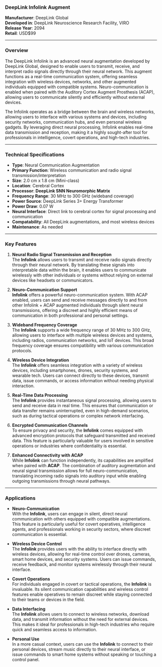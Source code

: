 ### **DeepLink Infolink Augment**

**Manufacturer**: DeepLink Global  
**Developed in**: DeepLink Neuroscience Research Facility, VIRO  
**Release Year**: 2094  
**Retail**: USD$99  

---

### Overview

The DeepLink Infolink is an advanced neural augmentation developed by DeepLink Global, designed to enable users to transmit, receive, and interpret radio signals directly through their neural network. This augment functions as a real-time communication system, offering seamless integration with wireless devices, networks, and other augmented individuals equipped with compatible systems. Neuro-communication is enabled when paired with the Auditory Cortex Augment Prosthesis (ACAP), allowing users to communicate silently and efficiently without external devices.

The Infolink operates as a bridge between the brain and wireless networks, allowing users to interface with various systems and devices, including security networks, communication hubs, and even personal wireless gadgets. By leveraging direct neural processing, Infolink enables real-time data transmission and reception, making it a highly sought-after tool for professionals in intelligence, covert operations, and high-tech industries.

---

### Technical Specifications

- **Type**: Neural Communication Augmentation  
- **Primary Function**: Wireless communication and radio signal transmission/interpretation  
- **Size**: 2.0 cm x 1.8 cm (Mini-class)  
- **Location**: Cerebral Cortex  
- **Processor**: **DeepLink SNN Neuromorphic Matrix**
- **Frequency Range**: 30 MHz to 300 GHz (wideband coverage)  
- **Power Source**: DeepLink Series 3+ Energy Transformer  
- **Power Draw**: 0.07 W  
- **Neural Interface**: Direct link to cerebral cortex for signal processing and communication  
- **Compatability**: All DeepLink augmentations, and most wireless devices
- **Maintenance**: As needed  

---

### Key Features

1. **Neural Radio Signal Transmission and Reception**  
   The **Infolink** allows users to transmit and receive radio signals directly through their neural network. By translating these signals into interpretable data within the brain, it enables users to communicate wirelessly with other individuals or systems without relying on external devices like headsets or communicators.

2. **Neuro-Communication Support**  
   **Infolink** offers a powerful neuro-communication system. With ACAP enabled, users can send and receive messages directly to and from other Infolink + ACAP augmented individuals through silent neural transmissions, offering a discreet and highly efficient means of communication in both professional and personal settings.

3. **Wideband Frequency Coverage**  
   The **Infolink** supports a wide frequency range of 30 MHz to 300 GHz, allowing users to interface with multiple wireless devices and systems, including radios, communication networks, and IoT devices. This broad frequency coverage ensures compatibility with various communication protocols.

4. **Wireless Device Integration**  
   The **Infolink** offers seamless integration with a variety of wireless devices, including smartphones, drones, security systems, and wearable tech. Users can connect directly to these devices, transmit data, issue commands, or access information without needing physical interaction.

5. **Real-Time Data Processing**  
   The **Infolink** provides instantaneous signal processing, allowing users to send and receive data in real time. This ensures that communication or data transfer remains uninterrupted, even in high-demand scenarios, such as during tactical operations or complex network interfacing.

6. **Encrypted Communication Channels**  
   To ensure privacy and security, the **Infolink** comes equipped with advanced encryption protocols that safeguard transmitted and received data. This feature is particularly valuable for users involved in sensitive operations or industries where confidentiality is essential.

7. **Enhanced Connectivity with ACAP**  
   While **Infolink** can function independently, its capabilities are amplified when paired with **ACAP**. The combination of auditory augmentation and neural signal transmission allows for full neuro-communication, translating incoming radio signals into auditory input while enabling outgoing transmissions through neural pathways.

---

### Applications

- **Neuro-Communication**  
   With the **Infolink**, users can engage in silent, direct neural communication with others equipped with compatible augmentations. This feature is particularly useful for covert operatives, intelligence agents, and professionals working in security sectors, where discreet communication is essential.

- **Wireless Device Control**  
   The **Infolink** provides users with the ability to interface directly with wireless devices, allowing for real-time control over drones, cameras, smart home devices, and security systems. Users can issue commands, receive feedback, and monitor systems wirelessly through their neural interface.

- **Covert Operations**  
   For individuals engaged in covert or tactical operations, the **Infolink** is invaluable. Its silent communication capabilities and wireless control features enable operatives to remain discreet while staying connected to their teams or devices in the field.

- **Data Interfacing**  
   The **Infolink** allows users to connect to wireless networks, download data, and transmit information without the need for external devices. This makes it ideal for professionals in high-tech industries who require quick and seamless access to information.

- **Personal Use**  
   In a more casual context, users can use the **Infolink** to connect to their personal devices, stream music directly to their neural interface, or issue commands to smart home systems without speaking or touching a control panel.  
